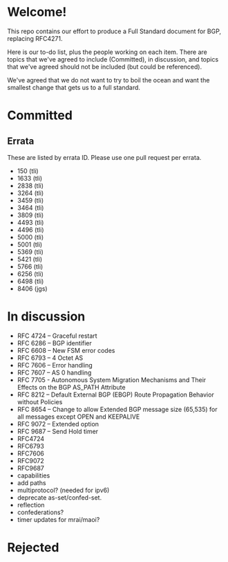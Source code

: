 # Welcome!

This repo contains our effort to produce a Full Standard document for BGP, replacing RFC4271.

Here is our to-do list, plus the people working on each item. 
There are topics that we've agreed to include (Committed), in discussion, 
and topics that we've agreed should not be included (but could be referenced).

We've agreed that we do not want to try to boil the ocean and want the smallest change that gets us to a full standard.

# Committed
## Errata
These are listed by errata ID.  Please use one pull request per errata.
- 150 (tli)
- 1633 (tli)
- 2838 (tli)
- 3264 (tli)
- 3459 (tli)
- 3464 (tli)
- 3809 (tli)
- 4493 (tli)
- 4496 (tli)
- 5000 (tli)
- 5001 (tli)
- 5369 (tli)
- 5421 (tli)
- 5766 (tli)
- 6256 (tli)
- 6498 (tli)
- 8406 (jgs)


# In discussion
- RFC 4724 – Graceful restart
- RFC 6286 – BGP identifier
- RFC 6608 – New FSM error codes
- RFC 6793 – 4 Octet AS
- RFC 7606 – Error handling
- RFC 7607 – AS 0 handling
- RFC 7705 - Autonomous System Migration Mechanisms and Their Effects on the BGP AS_PATH Attribute
- RFC 8212 – Default External BGP (EBGP) Route Propagation Behavior without Policies
- RFC 8654 – Change to allow Extended BGP message size (65,535) for all messages except OPEN and KEEPALIVE
- RFC 9072 – Extended option
- RFC 9687 – Send Hold timer
- RFC4724
- RFC6793
- RFC7606
- RFC9072
- RFC9687
- capabilities
- add paths
- multiprotocol? (needed for ipv6)
- deprecate as-set/confed-set.
- reflection
- confederations? 
- timer updates for mrai/maoi?

# Rejected
